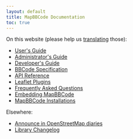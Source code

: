 ```yaml
---
layout: default
title: MapBBCode Documentation
toc: true
---
```


On this website (please help us [translating](https://github.com/MapBBCode/mapbbcode.github.iohttps://github.com/MapBBCode/mapbbcode.github.io) those):

* [User's Guide](guide.html)
* [Administrator's Guide](admin.html)
* [Developer's Guide](tutorial.html)
* [BBCode Specification](bbcode.html)
* [API Reference](api.html)
* [Leaflet Plugins](leaflet.html)
* [Frequently Asked Questions](faq.html)
* [Embedding MapBBCode](embedding.html)
* [MapBBCode Installations](forums.html)

Elsewhere:

* [Announce in OpenStreetMap diaries](http://www.openstreetmap.org/user/Zverik/diary/20291)
* [Library Changelog](https://github.com/MapBBCode/mapbbcode/blob/master/CHANGELOG.md)
